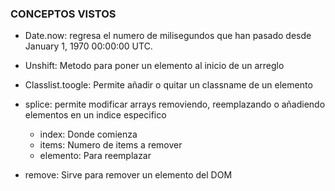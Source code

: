 ### CONCEPTOS VISTOS 

- Date.now: regresa el numero de milisegundos que han pasado desde January 1, 1970 00:00:00 UTC.

- Unshift: Metodo para poner un elemento al inicio de un arreglo

- Classlist.toogle: Permite añadir o quitar un classname de un elemento 

- splice: permite modificar arrays removiendo, reemplazando o añadiendo elementos en un indice especifico
    * index: Donde comienza
    * items: Numero de items a remover
    * elemento: Para reemplazar

- remove: Sirve para remover un elemento del DOM